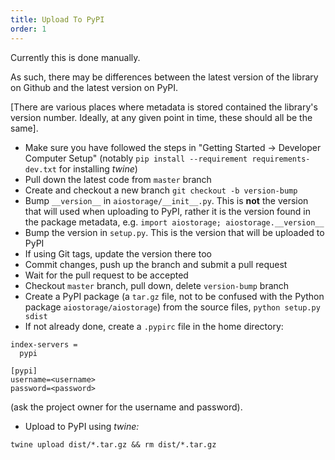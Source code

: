 ```yaml
---
title: Upload To PyPI
order: 1
---
```


Currently this is done manually.

As such, there may be differences between 
the latest version of the library on Github and the latest version on PyPI.

[There are various places where metadata is stored contained the library's 
version number. Ideally, at any given point in time, these should all 
be the same].

- Make sure you have followed the steps in "Getting Started -> Developer 
Computer Setup" (notably `pip install --requirement requirements-dev.txt` 
for installing *twine*)
- Pull down the latest code from `master` branch
- Create and checkout a new branch `git checkout -b version-bump`
- Bump `__version__` in `aiostorage/__init__.py`. This is **not** the 
version that will used when uploading to PyPI, rather it is the version 
found in the package metadata, e.g. `import aiostorage; aiostorage.__version__`
- Bump the version in `setup.py`. This is the version that will be 
uploaded to PyPI
- If using Git tags, update the version there too
- Commit changes, push up the branch and submit a pull request
- Wait for the pull request to be accepted
- Checkout `master` branch, pull down, delete `version-bump` branch
- Create a PyPI package (a `tar.gz` file, not to be confused with the Python
 package `aiostorage/aiostorage`) from the source files, `python setup.py 
 sdist` 
- If not already done, create a `.pypirc` file in the home directory:

```[distutils]
index-servers =
  pypi

[pypi]
username=<username>
password=<password>
```
(ask the project owner for the username and password).
- Upload to PyPI using *twine:*
```
twine upload dist/*.tar.gz && rm dist/*.tar.gz
```